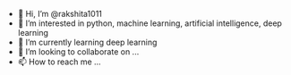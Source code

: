 - 👋 Hi, I’m @rakshita1011
- 👀 I’m interested in python, machine learning, artificial intelligence, deep learning 
- 🌱 I’m currently learning deep learning
- 💞️ I’m looking to collaborate on ...
- 📫 How to reach me ...

<!---
rakshita1011/rakshita1011 is a ✨ special ✨ repository because its `README.md` (this file) appears on your GitHub profile.
You can click the Preview link to take a look at your changes.
--->
